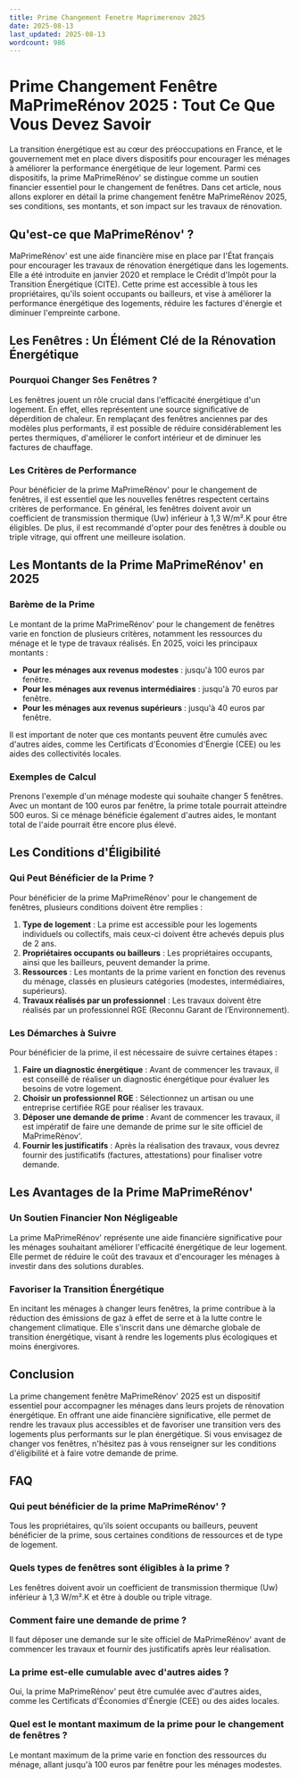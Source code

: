 ```yaml
---
title: Prime Changement Fenetre Maprimerenov 2025
date: 2025-08-13
last_updated: 2025-08-13
wordcount: 986
---
```


# Prime Changement Fenêtre MaPrimeRénov 2025 : Tout Ce Que Vous Devez Savoir

La transition énergétique est au cœur des préoccupations en France, et le gouvernement met en place divers dispositifs pour encourager les ménages à améliorer la performance énergétique de leur logement. Parmi ces dispositifs, la prime MaPrimeRénov' se distingue comme un soutien financier essentiel pour le changement de fenêtres. Dans cet article, nous allons explorer en détail la prime changement fenêtre MaPrimeRénov 2025, ses conditions, ses montants, et son impact sur les travaux de rénovation.

## Qu'est-ce que MaPrimeRénov' ?

MaPrimeRénov' est une aide financière mise en place par l'État français pour encourager les travaux de rénovation énergétique dans les logements. Elle a été introduite en janvier 2020 et remplace le Crédit d'Impôt pour la Transition Énergétique (CITE). Cette prime est accessible à tous les propriétaires, qu'ils soient occupants ou bailleurs, et vise à améliorer la performance énergétique des logements, réduire les factures d'énergie et diminuer l'empreinte carbone.

## Les Fenêtres : Un Élément Clé de la Rénovation Énergétique

### Pourquoi Changer Ses Fenêtres ?

Les fenêtres jouent un rôle crucial dans l'efficacité énergétique d'un logement. En effet, elles représentent une source significative de déperdition de chaleur. En remplaçant des fenêtres anciennes par des modèles plus performants, il est possible de réduire considérablement les pertes thermiques, d'améliorer le confort intérieur et de diminuer les factures de chauffage.

### Les Critères de Performance

Pour bénéficier de la prime MaPrimeRénov' pour le changement de fenêtres, il est essentiel que les nouvelles fenêtres respectent certains critères de performance. En général, les fenêtres doivent avoir un coefficient de transmission thermique (Uw) inférieur à 1,3 W/m².K pour être éligibles. De plus, il est recommandé d'opter pour des fenêtres à double ou triple vitrage, qui offrent une meilleure isolation.

## Les Montants de la Prime MaPrimeRénov' en 2025

### Barème de la Prime

Le montant de la prime MaPrimeRénov' pour le changement de fenêtres varie en fonction de plusieurs critères, notamment les ressources du ménage et le type de travaux réalisés. En 2025, voici les principaux montants :

- **Pour les ménages aux revenus modestes** : jusqu'à 100 euros par fenêtre.
- **Pour les ménages aux revenus intermédiaires** : jusqu'à 70 euros par fenêtre.
- **Pour les ménages aux revenus supérieurs** : jusqu'à 40 euros par fenêtre.

Il est important de noter que ces montants peuvent être cumulés avec d'autres aides, comme les Certificats d'Économies d'Énergie (CEE) ou les aides des collectivités locales.

### Exemples de Calcul

Prenons l'exemple d'un ménage modeste qui souhaite changer 5 fenêtres. Avec un montant de 100 euros par fenêtre, la prime totale pourrait atteindre 500 euros. Si ce ménage bénéficie également d'autres aides, le montant total de l'aide pourrait être encore plus élevé.

## Les Conditions d'Éligibilité

### Qui Peut Bénéficier de la Prime ?

Pour bénéficier de la prime MaPrimeRénov' pour le changement de fenêtres, plusieurs conditions doivent être remplies :

1. **Type de logement** : La prime est accessible pour les logements individuels ou collectifs, mais ceux-ci doivent être achevés depuis plus de 2 ans.
2. **Propriétaires occupants ou bailleurs** : Les propriétaires occupants, ainsi que les bailleurs, peuvent demander la prime.
3. **Ressources** : Les montants de la prime varient en fonction des revenus du ménage, classés en plusieurs catégories (modestes, intermédiaires, supérieurs).
4. **Travaux réalisés par un professionnel** : Les travaux doivent être réalisés par un professionnel RGE (Reconnu Garant de l’Environnement).

### Les Démarches à Suivre

Pour bénéficier de la prime, il est nécessaire de suivre certaines étapes :

1. **Faire un diagnostic énergétique** : Avant de commencer les travaux, il est conseillé de réaliser un diagnostic énergétique pour évaluer les besoins de votre logement.
2. **Choisir un professionnel RGE** : Sélectionnez un artisan ou une entreprise certifiée RGE pour réaliser les travaux.
3. **Déposer une demande de prime** : Avant de commencer les travaux, il est impératif de faire une demande de prime sur le site officiel de MaPrimeRénov'.
4. **Fournir les justificatifs** : Après la réalisation des travaux, vous devrez fournir des justificatifs (factures, attestations) pour finaliser votre demande.

## Les Avantages de la Prime MaPrimeRénov'

### Un Soutien Financier Non Négligeable

La prime MaPrimeRénov' représente une aide financière significative pour les ménages souhaitant améliorer l'efficacité énergétique de leur logement. Elle permet de réduire le coût des travaux et d'encourager les ménages à investir dans des solutions durables.

### Favoriser la Transition Énergétique

En incitant les ménages à changer leurs fenêtres, la prime contribue à la réduction des émissions de gaz à effet de serre et à la lutte contre le changement climatique. Elle s'inscrit dans une démarche globale de transition énergétique, visant à rendre les logements plus écologiques et moins énergivores.

## Conclusion

La prime changement fenêtre MaPrimeRénov' 2025 est un dispositif essentiel pour accompagner les ménages dans leurs projets de rénovation énergétique. En offrant une aide financière significative, elle permet de rendre les travaux plus accessibles et de favoriser une transition vers des logements plus performants sur le plan énergétique. Si vous envisagez de changer vos fenêtres, n'hésitez pas à vous renseigner sur les conditions d'éligibilité et à faire votre demande de prime.

## FAQ

### Qui peut bénéficier de la prime MaPrimeRénov' ?

Tous les propriétaires, qu'ils soient occupants ou bailleurs, peuvent bénéficier de la prime, sous certaines conditions de ressources et de type de logement.

### Quels types de fenêtres sont éligibles à la prime ?

Les fenêtres doivent avoir un coefficient de transmission thermique (Uw) inférieur à 1,3 W/m².K et être à double ou triple vitrage.

### Comment faire une demande de prime ?

Il faut déposer une demande sur le site officiel de MaPrimeRénov' avant de commencer les travaux et fournir des justificatifs après leur réalisation.

### La prime est-elle cumulable avec d'autres aides ?

Oui, la prime MaPrimeRénov' peut être cumulée avec d'autres aides, comme les Certificats d'Économies d'Énergie (CEE) ou des aides locales.

### Quel est le montant maximum de la prime pour le changement de fenêtres ?

Le montant maximum de la prime varie en fonction des ressources du ménage, allant jusqu'à 100 euros par fenêtre pour les ménages modestes.